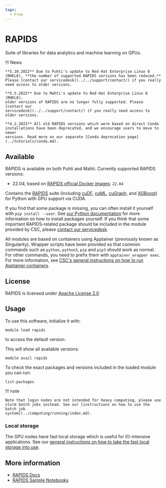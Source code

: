 ```yaml
---
tags:
  - Free
---
```


# RAPIDS

Suite of libraries for data analytics and machine learning on GPUs.

!!! News

    **5.10.2022** Due to Puhti's update to Red Hat Enterprise Linux 8
    (RHEL8), **the number of supported RAPIDS versions has been reduced.**
    Please [contact our servicedesk](../../support/contact/) if you really
    need access to older versions.

    **5.5.2022** Due to Mahti's update to Red Hat Enterprise Linux 8 (RHEL8),
    older versions of RAPIDS are no longer fully supported. Please [contact our
    servicedesk](../../support/contact/) if you really need access to older versions.

    **4.2.2022** All old RAPIDS versions which were based on direct Conda
    installations have been deprecated, and we encourage users to move to newer
    versions. Read more on our separate [Conda deprecation page](../tutorials/conda.md).


## Available

RAPIDS is available on both Puhti and Mahti.  Currently supported
RAPIDS versions:

- 22.04, based on [RAPIDS official Docker images](https://hub.docker.com/r/rapidsai/rapidsai/): `22.04`

Contains the [RAPIDS](https://rapids.ai/) suite (including
[cuDF](https://github.com/rapidsai/cudf),
[cuML](https://github.com/rapidsai/cuml),
[cuGraph](https://github.com/rapidsai/cugraph), and
[XGBoost](https://rapids.ai/xgboost.html)) for Python with GPU support via CUDA.

If you find that some package is missing, you can often install it yourself with
`pip install --user`. See [our Python
documentation](python.md#installing-python-packages-to-existing-modules) for
more information on how to install packages yourself. If you think that some
important RAPIDS-related package should be included in the module provided by
CSC, please [contact our servicedesk](../../support/contact/).

All modules are based on containers using Apptainer (previously known
as Singularity). Wrapper scripts have been provided so that common
commands such as `python`, `python3`, `pip` and `pip3` should work as
normal. For other commands, you need to prefix them with
`apptainer_wrapper exec`. For more information, see [CSC's general
instructions on how to run Apptainer
containers](../computing/containers/run-existing.md).

## License

RAPIDS is licensed under [Apache License 2.0](https://rapids.ai/community.html)

## Usage

To use this software, initialize it with:

```text
module load rapids
```

to access the default version.

This will show all available versions:

```text
module avail rapids
```

To check the exact packages and versions included in the loaded module you can run:

```text
list-packages
```

!!! note 

    Note that login nodes are not intended for heavy computing, please use
    slurm batch jobs instead. See our [instructions on how to use the batch job
    system](../computing/running/index.md).

### Local storage

The GPU nodes have fast local storage which is useful for IO-intensive
applications. See our
[general instructions on how to take the fast local storage into use](../computing/running/creating-job-scripts-puhti.md#local-storage).

## More information

- [RAPIDS Docs](https://docs.rapids.ai/)
- [RAPIDS Sample Notebooks](https://github.com/rapidsai/notebooks)

